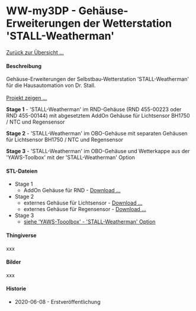 # WW-my3DP - Gehäuse-Erweiterungen der Wetterstation 'STALL-Weatherman'

[Zurück zur Übersicht ...](../README.md)

#### Beschreibung
Gehäuse-Erweiterungen der Selbstbau-Wetterstation 'STALL-Weatherman' für die Hausautomation von Dr. Stall.
<br><br>
[Projekt zeigen ...](https://github.com/wolwin/WW-mySHP/blob/master/SHP_Weatherman/README.md)

<b>Stage 1</b> - 'STALL-Weatherman' im RND-Gehäuse (RND 455-00223 oder RND 455-00144) mit abgesetztem AddOn Gehäuse für Lichtsensor BH1750 / NTC und Regensensor

<b>Stage 2</b> - 'STALL-Weatherman' im OBO-Gehäuse mit separaten Gehäusen für Lichtsensor BH1750 / NTC und Regensensor

<b>Stage 3</b> - 'STALL-Weatherman' im OBO-Gehäuse und Wetterkappe aus der 'YAWS-Toolbox' mit der 'STALL-Weatherman' Option

#### STL-Dateien
- Stage 1
  - AddOn Gehäuse für RND - [Download ...](./bin/3DP_STL_WM_RND-Case_20200604.zip)
- Stage 2
  - externes Gehäuse für Lichtsensor - [Download ...](./bin/3DP_STL_WM_SensCase_20200604.zip)
  - externes Gehäuse für Regensensor - [Download ...](./bin/3DP_STL_WM_RainCase_20200604.zip)
- Stage 3
  - [siehe 'YAWS-Tooolbox' - 'STALL-Weatherman' Option](https://github.com/wolwin/WW-my3DP/blob/master/3DP_YAWS/README.md#stl-dateien)

#### Thingiverse
xxx

#### Bilder
xxx

#### Historie
- 2020-06-08 - Erstveröffentlichung
